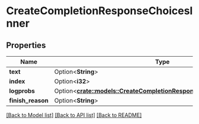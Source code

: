 # CreateCompletionResponseChoicesInner

## Properties

Name | Type | Description | Notes
------------ | ------------- | ------------- | -------------
**text** | Option<**String**> |  | [optional]
**index** | Option<**i32**> |  | [optional]
**logprobs** | Option<[**crate::models::CreateCompletionResponseChoicesInnerLogprobs**](CreateCompletionResponse_choices_inner_logprobs.md)> |  | [optional]
**finish_reason** | Option<**String**> |  | [optional]

[[Back to Model list]](../README.md#documentation-for-models) [[Back to API list]](../README.md#documentation-for-api-endpoints) [[Back to README]](../README.md)


